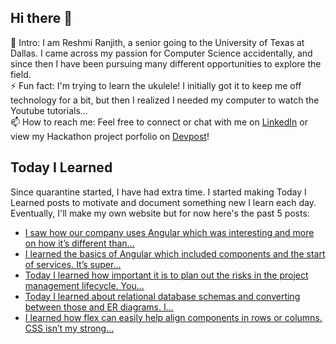 ## Hi there 👋

🔭  Intro: I am Reshmi Ranjith, a senior going to the University of Texas at Dallas. I came across my passion for Computer Science accidentally, and since then I have been pursuing many different opportunities to explore the field.
<br/> ⚡ Fun fact: I'm trying to learn the ukulele! I initially got it to keep me off technology for a bit, but then I realized I needed my computer to watch the Youtube tutorials...
<br/>📫  How to reach me: Feel free to connect or chat with me on [LinkedIn](https://www.linkedin.com/in/reshmi-ranjith/) or view my Hackathon project porfolio on [Devpost](https://devpost.com/ReshmiCode)!

## Today I Learned

Since quarantine started, I have had extra time. I started making Today I Learned posts to motivate and document something new I learn each day. Eventually, I'll make my own website but for now here's the past 5 posts:

<!-- BLOG-POST-LIST:START -->
- [I saw how our company uses Angular which was interesting and more on how it&rsquo;s different than...](https://simplyprogramming.tumblr.com/post/629561697888354304)
- [I learned the basics of Angular which included components and the start of services. It’s super...](https://simplyprogramming.tumblr.com/post/629475014039797760)
- [Today I learned how important it is to plan out the risks in the project management lifecycle. You...](https://simplyprogramming.tumblr.com/post/629382675221889024)
- [Today I learned about relational database schemas and converting between those and ER diagrams. I...](https://simplyprogramming.tumblr.com/post/629334829167755264)
- [I learned how flex can easily help align components in rows or columns. CSS isn&rsquo;t my strong...](https://simplyprogramming.tumblr.com/post/629202061838499840)
<!-- BLOG-POST-LIST:END -->

<!--
**ReshmiCode/ReshmiCode** is a ✨ _special_ ✨ repository because its `README.md` (this file) appears on your GitHub profile.

Here are some ideas to get you started:

- 🔭 I’m currently working on ...
- 🌱 I’m currently learning ...
- 👯 I’m looking to collaborate on ...
- 🤔 I’m looking for help with ...
- 💬 Ask me about ...
- 📫 How to reach me: ...
- 😄 Pronouns: ...
- ⚡ Fun fact: ...
-->
